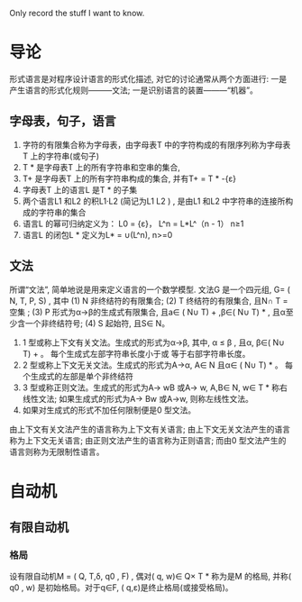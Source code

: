 Only record the stuff I want to know.

# 导论 
形式语言是对程序设计语言的形式化描述, 对它的讨论通常从两个方面进行: 一是产生语言的形式化规则———文法; 一是识别语言的装置———“机器”。

## 字母表，句子，语言
1. 字符的有限集合称为字母表，由字母表T 中的字符构成的有限序列称为字母表T 上的字符串(或句子)
2. T * 是字母表T 上的所有字符串和空串的集合,
3. T+ 是字母表T 上的所有字符串构成的集合, 并有T+ = T * -{ε}
4. 字母表T 上的语言L 是T * 的子集
5. 两个语言L1 和L2 的积L1·L2 (简记为L1 L2 ) , 是由L1 和L2 中字符串的连接所构成的字符串的集合
6. 语言L 的幂可归纳定义为： L0 = {ε}， L^n = L*L^（n - 1） n≥1
7. 语言L 的闭包L * 定义为L* = ∪(L^n), n>=0

## 文法
所谓“文法”, 简单地说是用来定义语言的一个数学模型.
文法G 是一个四元组, G= ( N, T, P, S) , 其中
(1) N 非终结符的有限集合;
(2) T 终结符的有限集合, 且N∩ T = 空集 ;
(3) P 形式为α→β的生成式有限集合, 且a∈ ( N∪ T) + ,β∈( N∪ T) * , 且α至少含一个非终结符号;
(4) S 起始符, 且S∈ N。

1. 1 型或称上下文有关文法。生成式的形式为α→β, 其中, α ≤ β , 且α, β∈( N∪ T) + 。  每个生成式左部字符串长度小于或
等于右部字符串长度。
2. 2 型或称上下文无关文法。生成式的形式为A→α, A∈ N 且α∈ ( N∪ T) * 。 每个生成式的左部是单个非终结符
3. 3 型或称正则文法。生成式的形式为A→ wB 或A→ w, A,B∈ N, w∈ T * 称右线性文法; 如果生成式的形式为A→ Bw 或A→w, 则称左线性文法。
3. 如果对生成式的形式不加任何限制便是0 型文法。

由上下文有关文法产生的语言称为上下文有关语言; 由上下文无关文法产生的语言称为上下文无关语言; 由正则文法产生的语言称为正则语言; 而由0 型文法产生的语言则称为无限制性语言。

# 自动机
## 有限自动机
### 格局 
设有限自动机M = ( Q, T,δ, q0 , F) , 偶对( q, w)∈ Q× T * 称为是M 的格局, 并称( q0 , w) 是初始格局。对于q∈F, ( q,ε)是终止格局(或接受格局)。
